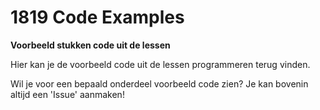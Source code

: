 # 1819 Code Examples
**Voorbeeld stukken code uit de lessen**

Hier kan je de voorbeeld code uit de lessen programmeren terug vinden.

Wil je voor een bepaald onderdeel voorbeeld code zien? Je kan bovenin altijd een 'Issue' aanmaken!
